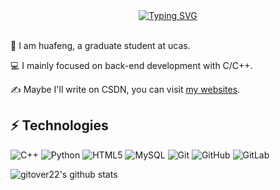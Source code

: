 
  <!-- dynamic typing effect 动态打字效果 -->
  <div align="center">
    <a href="https://blog.sunguoqi.com/">
      <img src="https://readme-typing-svg.demolab.com?font=Fira+Code&pause=1000&width=435&lines=console.log(%22Hello%2C%20friend!%22);Welcome to my profile!&center=true&size=27" alt="Typing SVG" />
    </a>
  </div>

<br>

:vulcan_salute: I am huafeng, a graduate student at ucas.

:computer: I mainly focused on back-end development with C/C++.

:writing_hand: Maybe I'll write on CSDN, you can visit [my websites](https://blog.csdn.net/goodgood_UP).

## ⚡ Technologies

![C++](https://img.shields.io/badge/-C++-00599C?style=flat-square&logo=c)
![Python](https://img.shields.io/badge/-Python-black?style=flat-square&logo=Python)
![HTML5](https://img.shields.io/badge/-HTML5-E34F26?style=flat-square&logo=html5&logoColor=white)
![MySQL](https://img.shields.io/badge/-MySQL-black?style=flat-square&logo=mysql)
![Git](https://img.shields.io/badge/-Git-black?style=flat-square&logo=git)
![GitHub](https://img.shields.io/badge/-GitHub-181717?style=flat-square&logo=github)
![GitLab](https://img.shields.io/badge/-GitLab-FCA121?style=flat-square&logo=gitlab)
<br>
<p align='left'>
  <img align="center" src="https://github-readme-stats.vercel.app/api?username=gitover22&bg_color=071A2C&icon_color=4194FD&show_icons=true&count_private=true&theme=tokyonight&line_height=27&text_color=FFFFFF" alt="gitover22's github stats"/>
<br>
<!--   <img align="center" src="https://github-readme-stats.vercel.app/api/top-langs/?username=gitover22&bg_color=071A2C&text_color=FFFFFF" alt="gitover22's top langs"/> -->
</p>
